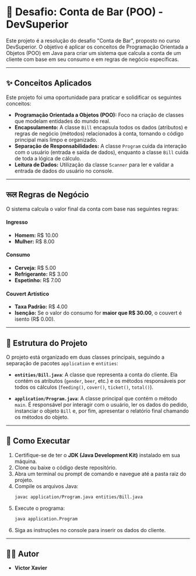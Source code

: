 # 🍻 Desafio: Conta de Bar (POO) - DevSuperior

Este projeto é a resolução do desafio "Conta de Bar", proposto no curso DevSuperior. O objetivo é aplicar os conceitos de Programação Orientada a Objetos (POO) em Java para criar um sistema que calcula a conta de um cliente com base em seu consumo e em regras de negócio específicas.

---

## ✨ Conceitos Aplicados

Este projeto foi uma oportunidade para praticar e solidificar os seguintes conceitos:

* **Programação Orientada a Objetos (POO):** Foco na criação de classes que modelam entidades do mundo real.
* **Encapsulamento:** A classe `Bill` encapsula todos os dados (atributos) e regras de negócio (métodos) relacionados à conta, tornando o código principal mais limpo e organizado.
* **Separação de Responsabilidades:** A classe `Program` cuida da interação com o usuário (entrada e saída de dados), enquanto a classe `Bill` cuida de toda a lógica de cálculo.
* **Leitura de Dados:** Utilização da classe `Scanner` para ler e validar a entrada de dados do usuário no console.

---

##  रूल Regras de Negócio

O sistema calcula o valor final da conta com base nas seguintes regras:

#### Ingresso
* **Homem:** R$ 10.00
* **Mulher:** R$ 8.00

#### Consumo
* **Cerveja:** R$ 5.00
* **Refrigerante:** R$ 3.00
* **Espetinho:** R$ 7.00

#### Couvert Artístico
* **Taxa Padrão:** R$ 4.00
* **Isenção:** Se o valor do consumo for **maior que R$ 30.00**, o couvert é isento (R$ 0.00).

---

## 📂 Estrutura do Projeto

O projeto está organizado em duas classes principais, seguindo a separação de pacotes `application` e `entities`:

* **`entities/Bill.java`**: A classe que representa a conta do cliente. Ela contém os atributos (`gender`, `beer`, etc.) e os métodos responsáveis por todos os cálculos (`feeding()`, `cover()`, `ticket()`, `total()`).

* **`application/Program.java`**: A classe principal que contém o método `main`. É responsável por interagir com o usuário, ler os dados do pedido, instanciar o objeto `Bill` e, por fim, apresentar o relatório final chamando os métodos do objeto.

---

## 🚀 Como Executar

1.  Certifique-se de ter o **JDK (Java Development Kit)** instalado em sua máquina.
2.  Clone ou baixe o código deste repositório.
3.  Abra um terminal ou prompt de comando e navegue até a pasta raiz do projeto.
4.  Compile os arquivos Java:
    ```bash
    javac application/Program.java entities/Bill.java
    ```
5.  Execute o programa:
    ```bash
    java application.Program
    ```
6.  Siga as instruções no console para inserir os dados do cliente.

---

## 👨‍💻 Autor

* **Victor Xavier**
